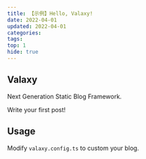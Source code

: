 ```yaml
---
title: 【示例】Hello, Valaxy!
date: 2022-04-01
updated: 2022-04-01
categories: 
tags:
top: 1
hide: true
---
```


## Valaxy

Next Generation Static Blog Framework.

Write your first post!

## Usage

Modify `valaxy.config.ts` to custom your blog.

```markdown

```
